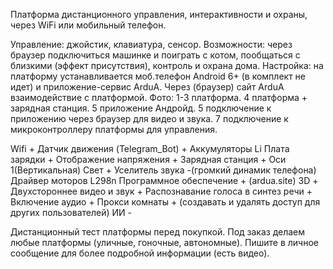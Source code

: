 Платформа дистанционного управления, интерактивности и охраны, через WiFi или мобильный телефон.

Управление: джойстик, клавиатура, сенсор. 
Возможности: через браузер подключиться машинке и поиграть с котом, пообщаться с близкими (эффект присутствия), контроль и охрана дома.
Настройка: на платформу устанавливается моб.телефон Android 6+ (в комплект не идет) и приложение-сервис ArduA. 
Через (браузер) сайт ArduA взаимодействие с платформой.
Фото:
1-3 платформа.
4 платформа + зарядная станция.
5 приложение Андройд.
5 подключение к приложению через браузер для видео и звука.
7 подключение к микроконтроллеру платформы для управления.


Wifi                               +
Датчик движения (Telegram_Bot)     +
Аккумуляторы                       Li
Плата зарядки                      +
Отображение напряжения             +
Зарядная станция                   +
Оси                                1(Вертикальная)
Свет                               +
Уселитель звука                    -(громкий динамик телефона)
Драйвер моторов                    L298n
Программное обеспечение            + (ardua.site)
3D                                 +
Двухстороннее видео и звук         +
Распознавание голоса в синтез речи +
Включение аудио                    +
Прокси комнаты                     + (создавать и удалять доступ для других пользователей)
ИИ                                 -


Дистанционный тест платформы перед покупкой.
Под заказ делаем любые платформы (уличные, гоночные, автономные).
Пишите в личное сообщение для более подробной информации (есть видео).